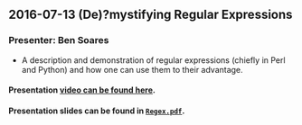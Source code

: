 ## 2016-07-13 (De)?mystifying Regular Expressions
### Presenter: Ben Soares

* A description and demonstration of regular expressions (chiefly in Perl and Python) and how one can use them to their advantage.

#### Presentation [video can be found here](https://media.ed.ac.uk/media/%5BEDINA+Labs%5D+%28De%29Fmystifying+Regular+Expressions/1_7cfy9vx8/43346881).
#### Presentation slides can be found in [`Regex.pdf`](Regex.pdf).
